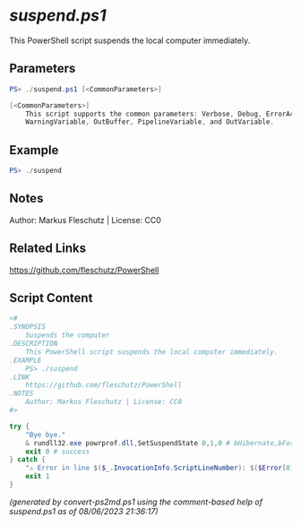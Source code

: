 *suspend.ps1*
================

This PowerShell script suspends the local computer immediately.

Parameters
----------
```powershell
PS> ./suspend.ps1 [<CommonParameters>]

[<CommonParameters>]
    This script supports the common parameters: Verbose, Debug, ErrorAction, ErrorVariable, WarningAction, 
    WarningVariable, OutBuffer, PipelineVariable, and OutVariable.
```

Example
-------
```powershell
PS> ./suspend

```

Notes
-----
Author: Markus Fleschutz | License: CC0

Related Links
-------------
https://github.com/fleschutz/PowerShell

Script Content
--------------
```powershell
<#
.SYNOPSIS
	Suspends the computer
.DESCRIPTION
	This PowerShell script suspends the local computer immediately.
.EXAMPLE
	PS> ./suspend
.LINK
	https://github.com/fleschutz/PowerShell
.NOTES
	Author: Markus Fleschutz | License: CC0
#>

try {
	"Bye bye."
	& rundll32.exe powrprof.dll,SetSuspendState 0,1,0 # bHibernate,bForce,bWakeupEventsDisabled
	exit 0 # success
} catch {
	"⚠️ Error in line $($_.InvocationInfo.ScriptLineNumber): $($Error[0])"
	exit 1
}
```

*(generated by convert-ps2md.ps1 using the comment-based help of suspend.ps1 as of 08/06/2023 21:36:17)*
